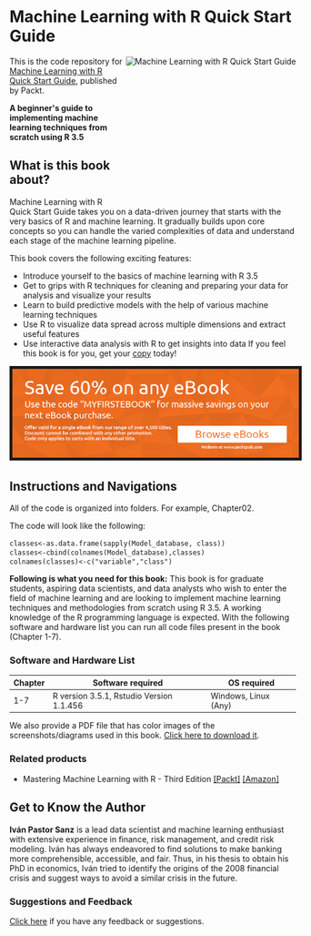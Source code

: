 # Machine Learning with R Quick Start Guide

<a href="https://prod.packtpub.com/in/big-data-and-business-intelligence/machine-learning-r-quick-start-guide?utm_source=github&utm_medium=repository&utm_campaign=9781838644338"><img src="https://prod.packtpub.com/media/catalog/product/cache/e4d64343b1bc593f1c5348fe05efa4a6/b/1/b13931_cover.png" alt="Machine Learning with R Quick Start Guide" height="256px" align="right"></a>

This is the code repository for [Machine Learning with R Quick Start Guide](https://prod.packtpub.com/in/big-data-and-business-intelligence/machine-learning-r-quick-start-guide?utm_source=github&utm_medium=repository&utm_campaign=9781838644338), published by Packt.

**A beginner's guide to implementing machine learning techniques from scratch using R 3.5**

## What is this book about?
Machine Learning with R Quick Start Guide takes you on a data-driven journey that starts with the very basics of R and machine learning. It gradually builds upon core concepts so you can handle the varied complexities of data and understand each stage of the machine learning pipeline.

This book covers the following exciting features: 
* Introduce yourself to the basics of machine learning with R 3.5
* Get to grips with R techniques for cleaning and preparing your data for analysis and visualize your results
* Learn to build predictive models with the help of various machine learning techniques
* Use R to visualize data spread across multiple dimensions and extract useful features
* Use interactive data analysis with R to get insights into data
If you feel this book is for you, get your [copy](https://www.amazon.com/dp/1838644334) today!

<a href="https://www.packtpub.com/?utm_source=github&utm_medium=banner&utm_campaign=GitHubBanner"><img src="https://raw.githubusercontent.com/PacktPublishing/GitHub/master/GitHub.png" alt="https://www.packtpub.com/" border="5" /></a>

## Instructions and Navigations
All of the code is organized into folders. For example, Chapter02.

The code will look like the following:
```
classes<-as.data.frame(sapply(Model_database, class))
classes<-cbind(colnames(Model_database),classes)
colnames(classes)<-c("variable","class")
```

**Following is what you need for this book:**
This book is for graduate students, aspiring data scientists, and data analysts who wish to enter the field of machine learning and are looking to implement machine learning techniques and methodologies from scratch using R 3.5. A working knowledge of the R programming language is expected.
With the following software and hardware list you can run all code files present in the book (Chapter 1-7).

### Software and Hardware List

| Chapter  | Software required                        | OS required                  |
| -------- | -----------------------------------------| -----------------------------|
| 1-7      | R version 3.5.1, Rstudio Version 1.1.456 | Windows, Linux (Any)         |


We also provide a PDF file that has color images of the screenshots/diagrams used in this book. [Click here to download it](http://www.packtpub.com/sites/default/files/downloads/9781838644338_ColorImages.pdf).


### Related products <Other books you may enjoy>
* Mastering Machine Learning with R - Third Edition [[Packt]](https://prod.packtpub.com/in/big-data-and-business-intelligence/mastering-machine-learning-r-third-edition?utm_source=github&utm_medium=repository&utm_campaign=9781789618006) [[Amazon]](https://www.amazon.com/dp/1789618002)

## Get to Know the Author
**Iván Pastor Sanz**
is a lead data scientist and machine learning enthusiast with extensive experience in finance, risk management, and credit risk modeling. Iván has always endeavored to find solutions to make banking more comprehensible, accessible, and fair. Thus, in his thesis to obtain his PhD in economics, Iván tried to identify the origins of the 2008 financial crisis and suggest ways to avoid a similar crisis in the future.

### Suggestions and Feedback
[Click here](https://docs.google.com/forms/d/e/1FAIpQLSdy7dATC6QmEL81FIUuymZ0Wy9vH1jHkvpY57OiMeKGqib_Ow/viewform) if you have any feedback or suggestions.

